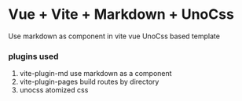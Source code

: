# Vue + Vite + Markdown + UnoCss

Use markdown as component in vite vue UnoCss based template

###  plugins used
1. vite-plugin-md
   use markdown as a component
2. vite-plugin-pages
   build routes by directory
3. unocss
   atomized css
